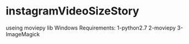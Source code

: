 # instagramVideoSizeStory
useing moviepy lib
Windows Requirements:
1-python2.7
2-moviepy
3-ImageMagick
